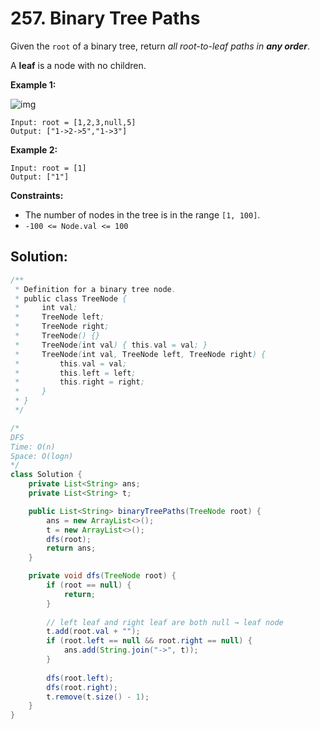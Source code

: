 # 257. Binary Tree Paths



Given the `root` of a binary tree, return *all root-to-leaf paths in **any order***.

A **leaf** is a node with no children.

 

**Example 1:**

![img](https://assets.leetcode.com/uploads/2021/03/12/paths-tree.jpg)

```
Input: root = [1,2,3,null,5]
Output: ["1->2->5","1->3"]
```

**Example 2:**

```
Input: root = [1]
Output: ["1"]
```

 

**Constraints:**

- The number of nodes in the tree is in the range `[1, 100]`.
- `-100 <= Node.val <= 100`



## Solution:

```java
/**
 * Definition for a binary tree node.
 * public class TreeNode {
 *     int val;
 *     TreeNode left;
 *     TreeNode right;
 *     TreeNode() {}
 *     TreeNode(int val) { this.val = val; }
 *     TreeNode(int val, TreeNode left, TreeNode right) {
 *         this.val = val;
 *         this.left = left;
 *         this.right = right;
 *     }
 * }
 */

/* 
DFS
Time: O(n)
Space: O(logn)
*/
class Solution {
    private List<String> ans;
    private List<String> t;

    public List<String> binaryTreePaths(TreeNode root) {
        ans = new ArrayList<>();
        t = new ArrayList<>();
        dfs(root);
        return ans;
    }

    private void dfs(TreeNode root) {
        if (root == null) {
            return;
        }
        
        // left leaf and right leaf are both null → leaf node
        t.add(root.val + "");
        if (root.left == null && root.right == null) {
            ans.add(String.join("->", t));
        }
        
        dfs(root.left);
        dfs(root.right);
        t.remove(t.size() - 1);
    }
}
```


